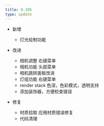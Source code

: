 ```yaml
---
title: 0.195
type: update
---
```



+ 新增

    + 灯光绘制功能
+ 改进

    + 相机调整 右键菜单
    + 相机功能 头部菜单
    + 相机跳转面板改进
    + 灯组功能 右键菜单
    + render stack 色深，色彩模式，透明支持
    + 添加装饰器，方便检查错误
+ 修复

    + 材质拾取 应用材质错误修复
    + 代码清理


​    

